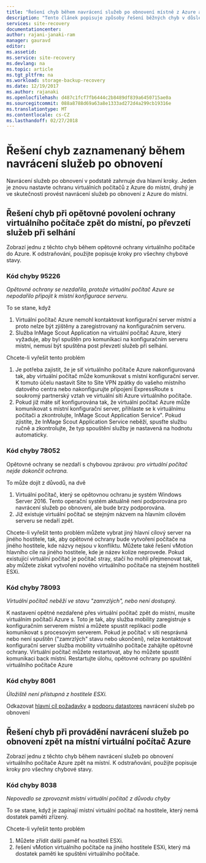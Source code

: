 ```yaml
---
title: "Řešení chyb během navrácení služeb po obnovení místně z Azure a nastavte znovu do Azure později | Microsoft Docs"
description: "Tento článek popisuje způsoby řešení běžných chyb v důsledku neúspěšného zpět na místní z Azure a během opětovné ochrany"
services: site-recovery
documentationcenter: 
author: rajani-janaki-ram
manager: gauravd
editor: 
ms.assetid: 
ms.service: site-recovery
ms.devlang: na
ms.topic: article
ms.tgt_pltfrm: na
ms.workload: storage-backup-recovery
ms.date: 12/19/2017
ms.author: rajanaki
ms.openlocfilehash: d487c1fcf7fb6444c2b8489df839a6450715ae0a
ms.sourcegitcommit: 088a8788d69a63a8e1333ad272d4a299cb19316e
ms.translationtype: MT
ms.contentlocale: cs-CZ
ms.lasthandoff: 02/27/2018
---
```

# <a name="troubleshoot-errors-reported-during-the-process-of-failback"></a>Řešení chyb zaznamenaný během navrácení služeb po obnovení
Navrácení služeb po obnovení v podstatě zahrnuje dva hlavní kroky. Jeden je znovu nastavte ochranu virtuálních počítačů z Azure do místní, druhý je ve skutečnosti provést navrácení služeb po obnovení z Azure do místní.

## <a name="troubleshoot-errors-when-reprotecting-a-virtual-machine-back-to-on-premises-after-failover"></a>Řešení chyb při opětovné povolení ochrany virtuálního počítače zpět do místní, po převzetí služeb při selhání
Zobrazí jednu z těchto chyb během opětovné ochrany virtuálního počítače do Azure. K odstraňování, použijte popisuje kroky pro všechny chybové stavy.


### <a name="error-code-95226"></a>Kód chyby 95226

*Opětovné ochrany se nezdařila, protože virtuální počítač Azure se nepodařilo připojit k místní konfigurace serveru.*

To se stane, když 
1. Virtuální počítač Azure nemohl kontaktovat konfigurační server místní a proto nelze být zjištěny a zaregistrovaný na konfiguračním serveru. 
2. Služba InMage Scout Application na virtuální počítač Azure, který vyžaduje, aby byl spuštěn pro komunikaci na konfiguračním serveru místní, nemusí být spuštěna post převzetí služeb při selhání.

Chcete-li vyřešit tento problém
1. Je potřeba zajistit, že je síť virtuálního počítače Azure nakonfigurovaná tak, aby virtuální počítač může komunikovat s místní konfigurační server. K tomuto účelu nastavit Site to Site VPN zpátky do vašeho místního datového centra nebo nakonfigurujte připojení ExpressRoute s soukromý partnerský vztah ve virtuální síti Azure virtuálního počítače. 
2. Pokud již máte síť konfigurována tak, že virtuální počítač Azure může komunikovat s místní konfigurační server, přihlaste se k virtuálnímu počítači a zkontrolujte, InMage Scout Application Service". Pokud zjistíte, že InMage Scout Application Service neběží, spusťte službu ručně a zkontrolujte, že typ spouštění služby je nastavená na hodnotu automaticky.

### <a name="error-code-78052"></a>Kód chyby 78052
Opětovné ochrany se nezdaří s chybovou zprávou: *pro virtuální počítač nejde dokončit ochrana.*

To může dojít z důvodů, na dvě
1. Virtuální počítač, který se opětovnou ochranu je systém Windows Server 2016. Tento operační systém aktuálně není podporována pro navrácení služeb po obnovení, ale bude brzy podporována.
2. Již existuje virtuální počítač se stejným názvem na hlavním cílovém serveru se nedaří zpět.

Chcete-li vyřešit tento problém můžete vybrat jiný hlavní cílový server na jiného hostitele, tak, aby opětovné ochrany bude vytvoření počítače na jiného hostitele, kde názvy nejsou v konfliktu. Můžete také řešení vMotion hlavního cíle na jiného hostitele, kde je název kolize neprovede. Pokud existující virtuální počítač je počítač stray, stačí ho mohli přejmenovat tak, aby můžete získat vytvoření nového virtuálního počítače na stejném hostiteli ESXi.

### <a name="error-code-78093"></a>Kód chyby 78093

*Virtuální počítač neběží ve stavu "zamrzlých", nebo není dostupný.*

K nastavení opětné nezdařené přes virtuální počítač zpět do místní, musíte virtuálním počítači Azure s. Toto je tak, aby služba mobility zaregistruje s konfiguračním serverem místní a můžete spustit replikaci podle komunikovat s procesovým serverem. Pokud je počítač v síti nesprávná nebo není spuštěn ("zamrzlých" stavu nebo ukončení), nelze kontaktovat konfigurační server služba mobility virtuálního počítače zahájíte opětovné ochrany. Virtuální počítač můžete restartovat, aby ho můžete spustit komunikaci back místní. Restartujte úlohu, opětovné ochrany po spuštění virtuálního počítače Azure

### <a name="error-code-8061"></a>Kód chyby 8061

*Úložiště není přístupná z hostitele ESXi.*

Odkazovat [hlavní cíl požadavky](site-recovery-how-to-reprotect.md#common-things-to-check-after-completing-installation-of-the-master-target-server) a [podporu datastores](site-recovery-how-to-reprotect.md#what-datastore-types-are-supported-on-the-on-premises-esxi-host-during-failback) navrácení služeb po obnovení


## <a name="troubleshoot-errors-when-performing-a-failback-of-an-azure-virtual-machine-back-to-on-premises"></a>Řešení chyb při provádění navrácení služeb po obnovení zpět na místní virtuální počítač Azure
Zobrazí jednu z těchto chyb během navrácení služeb po obnovení virtuálního počítače Azure zpět na místní. K odstraňování, použijte popisuje kroky pro všechny chybové stavy.

### <a name="error-code-8038"></a>Kód chyby 8038

*Nepovedlo se zprovoznit místní virtuální počítač z důvodu chyby*

To se stane, když je zapínají místní virtuální počítač na hostitele, který nemá dostatek paměti zřízený.

Chcete-li vyřešit tento problém

1. Můžete zřídit další paměť na hostiteli ESXi.
1. řešení vMotion virtuálního počítače na jiného hostitele ESXi, který má dostatek paměti ke spuštění virtuálního počítače.
